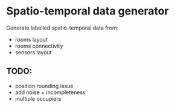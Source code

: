 # Spatio-temporal data generator

Generate labelled spatio-temporal data from:

* rooms layout
* rooms connectivity
* sensors layout

## TODO:

* position rounding issue
* add noise + incompleteness
* multiple occupiers
